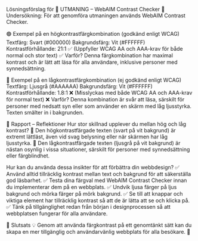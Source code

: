 Lösningsförslag för 🎯 UTMANING – WebAIM Contrast Checker
🔎 Undersökning:
För att genomföra utmaningen används WebAIM Contrast Checker.

🟢 Exempel på en högkontrastfärgkombination (godkänd enligt WCAG)
Textfärg: Svart (#000000)
Bakgrundsfärg: Vit (#FFFFFF)
Kontrastförhållande: 21:1 ✅ (Uppfyller WCAG AA och AAA-krav för både normal och stor text)
✅ Varför?
Denna färgkombination har maximal kontrast och är lätt att läsa för alla användare, inklusive personer med synnedsättning.

🔴 Exempel på en lågkontrastfärgkombination (ej godkänd enligt WCAG)
Textfärg: Ljusgrå (#AAAAAA)
Bakgrundsfärg: Vit (#FFFFFF)
Kontrastförhållande: 1.8:1 ❌ (Misslyckas med både WCAG AA och AAA-krav för normal text)
❌ Varför?
Denna kombination är svår att läsa, särskilt för personer med nedsatt syn eller som använder en skärm med låg ljusstyrka. Texten smälter in i bakgrunden.

📢 Rapport – Reflektioner
Hur stor skillnad upplever du mellan hög och låg kontrast?
🔹 Den högkontrastfärgade texten (svart på vit bakgrund) är extremt lättläst, även vid svag belysning eller när skärmen har låg ljusstyrka.
🔹 Den lågkontrastfärgade texten (ljusgrå på vit bakgrund) är nästan osynlig i vissa situationer, särskilt för personer med synnedsättning eller färgblindhet.

Hur kan du använda dessa insikter för att förbättra din webbdesign?
✅ Använd alltid tillräcklig kontrast mellan text och bakgrund för att säkerställa god läsbarhet.
✅ Testa dina färgval med WebAIM Contrast Checker innan du implementerar dem på en webbplats.
✅ Undvik ljusa färger på ljus bakgrund och mörka färger på mörk bakgrund.
✅ Se till att knappar och viktiga element har tillräcklig kontrast så att de är lätta att se och klicka på.
✅ Tänk på tillgänglighet redan från början i designprocessen så att webbplatsen fungerar för alla användare.

📌 Slutsats
💡 Genom att använda färgkontrast på ett genomtänkt sätt kan du skapa en mer tillgänglig och användarvänlig webbplats för alla besökare. 🚀